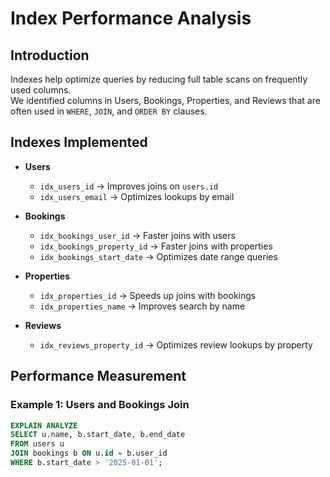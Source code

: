 # Index Performance Analysis

## Introduction
Indexes help optimize queries by reducing full table scans on frequently used columns.  
We identified columns in Users, Bookings, Properties, and Reviews that are often used in `WHERE`, `JOIN`, and `ORDER BY` clauses.

## Indexes Implemented
- **Users**
  - `idx_users_id` → Improves joins on `users.id`
  - `idx_users_email` → Optimizes lookups by email

- **Bookings**
  - `idx_bookings_user_id` → Faster joins with users
  - `idx_bookings_property_id` → Faster joins with properties
  - `idx_bookings_start_date` → Optimizes date range queries

- **Properties**
  - `idx_properties_id` → Speeds up joins with bookings
  - `idx_properties_name` → Improves search by name

- **Reviews**
  - `idx_reviews_property_id` → Optimizes review lookups by property

## Performance Measurement

### Example 1: Users and Bookings Join
```sql
EXPLAIN ANALYZE
SELECT u.name, b.start_date, b.end_date
FROM users u
JOIN bookings b ON u.id = b.user_id
WHERE b.start_date > '2025-01-01';
